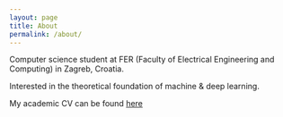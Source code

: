 ```yaml
---
layout: page
title: About
permalink: /about/
---
```


Computer science student at FER (Faculty of Electrical Engineering and Computing) in Zagreb, Croatia.

Interested in the theoretical foundation of machine & deep learning.

My academic CV can be found [here](/assets/CV_Bruno_Gavranovic.pdf)
